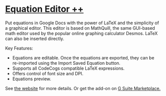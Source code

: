 # [Equation Editor ++](https://www.equationeditorpp.abezukor.com/)
Put equations in Google Docs with the power of LaTeX and the simplicity of a graphical editor. This editor is based on MathQuill, the same GUI-based math editor used by the popular online graphing calculator Desmos. LaTeX can also be inserted directly. 


Key Features:
* Equations are editable. Once the equations are exported, they can be re-imported using the Import Saved Equation button.
* Supports all CodeCogs compatible LaTeX expressions.
* Offers control of font size and DPI.
* Equations preview.

See [the website](https://www.equationeditorpp.abezukor.com/) for more details. Or get the add-on on [G Suite Marketplace.](https://gsuite.google.com/marketplace/app/equation_editor_++/820814187583)